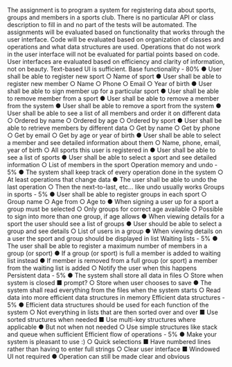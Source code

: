 The assignment is to program a system for registering data about sports, groups and members
in a sports club. There is no particular API or class description to fill in and no part of the tests
will be automated. The assignments will be evaluated based on functionality that works through
the user interface. Code will be evaluated based on organization of classes and operations and
what data structures are used. Operations that do not work in the user interface will not be
evaluated for partial points based on code. User interfaces are evaluated based on efficiency
and clarity of information, not on beauty. Text-based UI is sufficient.
Base functionality - 80%
● User shall be able to register new sport
○ Name of sport
● User shall be able to register new member
○ Name
○ Phone
○ Email
○ Year of birth
● User shall be able to sign member up for a particular sport
● User shall be able to remove member from a sport
● User shall be able to remove a member from the system
● User shall be able to remove a sport from the system
● User shall be able to see a list of all members and order it on different data
○ Ordered by name
○ Ordered by age
○ Ordered by sport
● User shall be able to retrieve members by different data
○ Get by name
○ Get by phone
○ Get by email
○ Get by age or year of birth
● User shall be able to select a member and see detailed information about them
○ Name, phone, email, year of birth
○ All sports this user is registered in
● User shall be able to see a list of sports
● User shall be able to select a sport and see detailed information
○ List of members in the sport
Operation memory and undo - 5%
● The system shall keep track of every operation done in the system
○ At least operations that change data
● The user shall be able to undo the last operation
○ Then the next-to-last, etc… like undo usually works
Groups in sports - 5%
● User shall be able to register groups in each sport
○ Group name
○ Age from
○ Age to
● When signing a user up for a sport a group must be selected
○ Only groups for correct age available
○ Possible to sign into more than one group, if age allows
● When viewing details for a sport the user should see a list of groups
● User should be able to select a group and see details
○ List of users in a group
● When viewing details on a user the sport and group should be displayed in list
Waiting lists - 5%
● The user shall be able to register a maximum number of members in a group (or sport)
● If a group (or sport) is full a member is added to waiting list instead
● If member is removed from a full group (or sport) a member from the waiting list is added
○ Notify the user when this happens
Persistent data - 5%
● The system shall store all data in files
○ Store when system is closed
■ prompt?
○ Store when user chooses to save
● The system shall read everything from the files when the system starts
○ Read data into more efficient data structures in memory
Efficient data structures - 5%
● Efficient data structures should be used for each function of the system
○ Not everything in lists that are then sorted over and over
■ Use sorted structures when needed
■ Use multi-key structures where applicable
● But not when not needed
○ Use simple structures like stack and queue when sufficient
Efficient flow of operations - 5%
● Make your system is pleasant to use :)
○ Quick selections
■ Have numbered lines rather than having to enter full strings
○ Clear user interface
■ Windowed UI not required
● Operation can still be made clear and obvious
